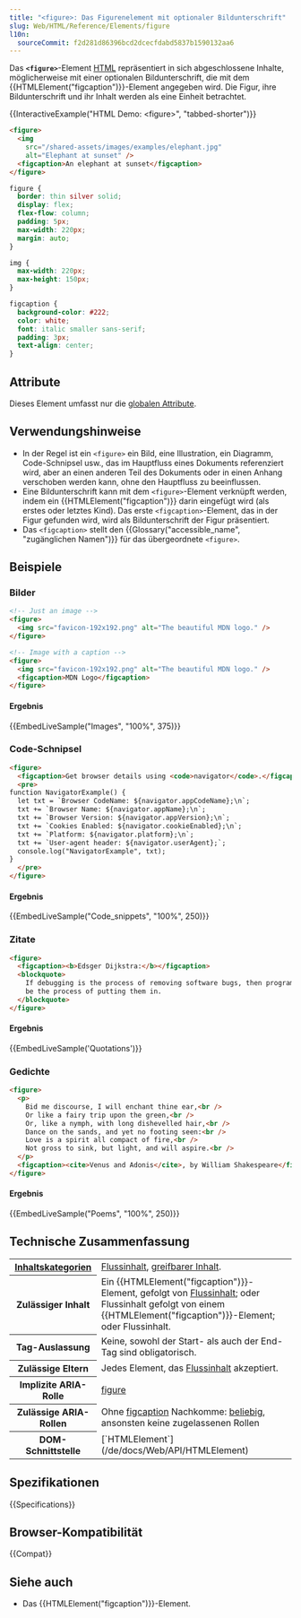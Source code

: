 ```yaml
---
title: "<figure>: Das Figurenelement mit optionaler Bildunterschrift"
slug: Web/HTML/Reference/Elements/figure
l10n:
  sourceCommit: f2d281d86396bcd2dcecfdabd5837b1590132aa6
---
```


Das **`<figure>`**-Element [HTML](/de/docs/Web/HTML) repräsentiert in sich abgeschlossene Inhalte, möglicherweise mit einer optionalen Bildunterschrift, die mit dem {{HTMLElement("figcaption")}}-Element angegeben wird. Die Figur, ihre Bildunterschrift und ihr Inhalt werden als eine Einheit betrachtet.

{{InteractiveExample("HTML Demo: &lt;figure&gt;", "tabbed-shorter")}}

```html interactive-example
<figure>
  <img
    src="/shared-assets/images/examples/elephant.jpg"
    alt="Elephant at sunset" />
  <figcaption>An elephant at sunset</figcaption>
</figure>
```

```css interactive-example
figure {
  border: thin silver solid;
  display: flex;
  flex-flow: column;
  padding: 5px;
  max-width: 220px;
  margin: auto;
}

img {
  max-width: 220px;
  max-height: 150px;
}

figcaption {
  background-color: #222;
  color: white;
  font: italic smaller sans-serif;
  padding: 3px;
  text-align: center;
}
```

## Attribute

Dieses Element umfasst nur die [globalen Attribute](/de/docs/Web/HTML/Reference/Global_attributes).

## Verwendungshinweise

- In der Regel ist ein `<figure>` ein Bild, eine Illustration, ein Diagramm, Code-Schnipsel usw., das im Hauptfluss eines Dokuments referenziert wird, aber an einen anderen Teil des Dokuments oder in einen Anhang verschoben werden kann, ohne den Hauptfluss zu beeinflussen.
- Eine Bildunterschrift kann mit dem `<figure>`-Element verknüpft werden, indem ein {{HTMLElement("figcaption")}} darin eingefügt wird (als erstes oder letztes Kind). Das erste `<figcaption>`-Element, das in der Figur gefunden wird, wird als Bildunterschrift der Figur präsentiert.
- Das `<figcaption>` stellt den {{Glossary("accessible_name", "zugänglichen Namen")}} für das übergeordnete `<figure>`.

## Beispiele

### Bilder

```html
<!-- Just an image -->
<figure>
  <img src="favicon-192x192.png" alt="The beautiful MDN logo." />
</figure>

<!-- Image with a caption -->
<figure>
  <img src="favicon-192x192.png" alt="The beautiful MDN logo." />
  <figcaption>MDN Logo</figcaption>
</figure>
```

#### Ergebnis

{{EmbedLiveSample("Images", "100%", 375)}}

### Code-Schnipsel

```html
<figure>
  <figcaption>Get browser details using <code>navigator</code>.</figcaption>
  <pre>
function NavigatorExample() {
  let txt = `Browser CodeName: ${navigator.appCodeName};\n`;
  txt += `Browser Name: ${navigator.appName};\n`;
  txt += `Browser Version: ${navigator.appVersion};\n`;
  txt += `Cookies Enabled: ${navigator.cookieEnabled};\n`;
  txt += `Platform: ${navigator.platform};\n`;
  txt += `User-agent header: ${navigator.userAgent};`;
  console.log("NavigatorExample", txt);
}
  </pre>
</figure>
```

#### Ergebnis

{{EmbedLiveSample("Code_snippets", "100%", 250)}}

### Zitate

```html
<figure>
  <figcaption><b>Edsger Dijkstra:</b></figcaption>
  <blockquote>
    If debugging is the process of removing software bugs, then programming must
    be the process of putting them in.
  </blockquote>
</figure>
```

#### Ergebnis

{{EmbedLiveSample('Quotations')}}

### Gedichte

```html
<figure>
  <p>
    Bid me discourse, I will enchant thine ear,<br />
    Or like a fairy trip upon the green,<br />
    Or, like a nymph, with long dishevelled hair,<br />
    Dance on the sands, and yet no footing seen:<br />
    Love is a spirit all compact of fire,<br />
    Not gross to sink, but light, and will aspire.<br />
  </p>
  <figcaption><cite>Venus and Adonis</cite>, by William Shakespeare</figcaption>
</figure>
```

#### Ergebnis

{{EmbedLiveSample("Poems", "100%", 250)}}

## Technische Zusammenfassung

<table class="properties">
  <tbody>
    <tr>
      <th scope="row">
        <a href="/de/docs/Web/HTML/Guides/Content_categories"
          >Inhaltskategorien</a
        >
      </th>
      <td>
        <a href="/de/docs/Web/HTML/Guides/Content_categories#flow_content"
          >Flussinhalt</a
        >,
        <a href="/de/docs/Web/HTML/Guides/Content_categories#palpable_content"
          >greifbarer Inhalt</a
        >.
      </td>
    </tr>
    <tr>
      <th scope="row">Zulässiger Inhalt</th>
      <td>
        Ein {{HTMLElement("figcaption")}}-Element, gefolgt von
        <a href="/de/docs/Web/HTML/Guides/Content_categories#flow_content"
          >Flussinhalt</a
        >; oder Flussinhalt gefolgt von einem
        {{HTMLElement("figcaption")}}-Element; oder Flussinhalt.
      </td>
    </tr>
    <tr>
      <th scope="row">Tag-Auslassung</th>
      <td>Keine, sowohl der Start- als auch der End-Tag sind obligatorisch.</td>
    </tr>
    <tr>
      <th scope="row">Zulässige Eltern</th>
      <td>
        Jedes Element, das
        <a href="/de/docs/Web/HTML/Guides/Content_categories#flow_content"
          >Flussinhalt</a
        > akzeptiert.
      </td>
    </tr>
    <tr>
      <th scope="row">Implizite ARIA-Rolle</th>
      <td>
        <a href="/de/docs/Web/Accessibility/ARIA/Reference/Roles/figure_role"
          >figure</a
        >
      </td>
    </tr>
    <tr>
      <th scope="row">Zulässige ARIA-Rollen</th>
      <td>
        Ohne
        <a href="/de/docs/Web/HTML/Reference/Elements/figcaption">figcaption</a> Nachkomme:
        <a href="https://w3c.github.io/html-aria/#dfn-any-role">beliebig</a>,
        ansonsten keine zugelassenen Rollen
      </td>
    </tr>
    <tr>
      <th scope="row">DOM-Schnittstelle</th>
      <td>[`HTMLElement`](/de/docs/Web/API/HTMLElement)</td>
    </tr>
  </tbody>
</table>

## Spezifikationen

{{Specifications}}

## Browser-Kompatibilität

{{Compat}}

## Siehe auch

- Das {{HTMLElement("figcaption")}}-Element.
